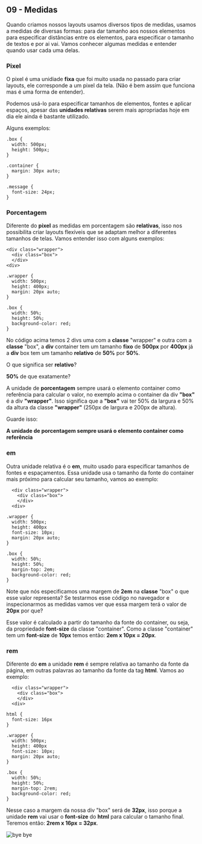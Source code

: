 ## 09 - Medidas

Quando criamos nossos layouts usamos diversos tipos de medidas, usamos a medidas de diversas formas: para dar tamanho aos nossos elementos para especificar distâncias entre os elementos, para especificar o tamanho de textos e por ai vai. Vamos conhecer algumas medidas e entender quando usar cada uma delas.

### Pixel

O pixel é uma unidiade **fixa** que foi muito usada no passado para criar layouts, ele corresponde a um pixel da tela. (Não é bem assim que funciona mas é uma forma de entender).

Podemos usá-lo para especificar tamanhos de elementos, fontes e aplicar espaços, apesar das **unidades relativas** serem mais apropriadas hoje em dia ele ainda é bastante utilizado.

Alguns exemplos:

```
.box {
  width: 500px;
  height: 500px;
}
```


```
.container {
  margin: 30px auto;
}
```


```
.message {
  font-size: 24px;
}
```

### Porcentagem

Diferente do **pixel** as medidas em porcentagem são **relativas**, isso nos possibilita criar layouts flexíveis que se adaptam melhor a diferentes tamanhos de telas. Vamos entender isso com alguns exemplos:

```
<div class="wrapper">
  <div class="box">
  </div>
<div>
```

```
.wrapper {
  width: 500px;
  height: 400px;
  margin: 20px auto;
}

.box {
  width: 50%;
  height: 50%;
  background-color: red;
}
```

No código acima temos 2 divs uma com a **classe** "wrapper" e outra com a **classe** "box", a **div** container tem um tamanho **fixo** de **500px** por **400px** já a **div** box tem um tamanho **relativo** de **50%** por **50%**.

O que significa ser **relativo**?

**50%** de que exatamente?

A unidade de **porcentagem** sempre usará o elemento container como referência para calcular o valor, no exemplo acima o container da div **"box"** é a div **"wrapper"**. Isso significa que a **"box"** vai ter 50% da largura e 50% da altura da classe **"wrapper"** (250px de largura e 200px de altura).

Guarde isso:

**A unidade de porcentagem sempre usará o elemento container como referência**

### em

Outra unidade relativa é o **em**, muito usado para especificar tamanhos de fontes e espaçamentos.
Essa unidade usa o tamanho da fonte do container mais próximo para calcular seu tamanho, vamos ao exemplo:

```
  <div class="wrapper">
    <div class="box">
    </div>
  <div>
```

```
.wrapper {
  width: 500px;
  height: 400px
  font-size: 10px;
  margin: 20px auto;
}

.box {
  width: 50%;
  height: 50%;
  margin-top: 2em;
  background-color: red;
}
```

Note que nós especificamos uma margem de **2em** na **classe** "box" o que esse valor representa? Se testarmos esse código no navegador e inspecionarmos as medidas vamos ver que essa margem terá o valor de **20px** por que?

Esse valor é calculado a partir do tamanho da fonte do container, ou seja, da propriedade **font-size** da classe "container". Como a classe "container" tem um **font-size** de **10px** temos então: **2em x 10px = 20px**.

### rem

Diferente do **em** a unidade **rem** é sempre relativa ao tamanho da fonte da página, em outras palavras ao tamanho da fonte da tag **html**. Vamos ao exemplo:

```
  <div class="wrapper">
    <div class="box">
    </div>
  <div>
```

```
html {
  font-size: 16px
}

.wrapper {
  width: 500px;
  height: 400px
  font-size: 10px;
  margin: 20px auto;
}

.box {
  width: 50%;
  height: 50%;
  margin-top: 2rem;
  background-color: red;
}
```

Nesse caso a margem da nossa div "box" será de **32px**, isso porque a unidade **rem** vai usar o **font-size** do **html** para calcular o tamanho final. Teremos então: **2rem x 16px = 32px**.

![bye bye](https://media.giphy.com/media/5T0kggDfBvLhSsrNM2/giphy.gif)